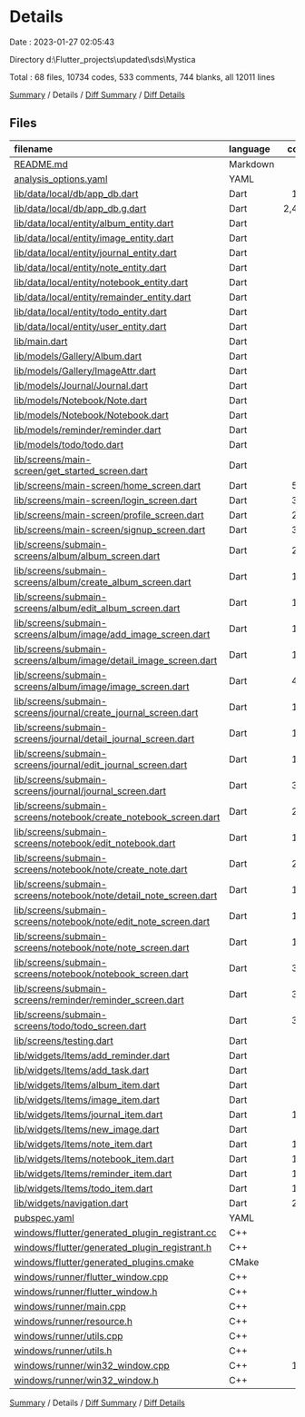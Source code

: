 # Details

Date : 2023-01-27 02:05:43

Directory d:\\Flutter_projects\\updated\\sds\\Mystica

Total : 68 files,  10734 codes, 533 comments, 744 blanks, all 12011 lines

[Summary](results.md) / Details / [Diff Summary](diff.md) / [Diff Details](diff-details.md)

## Files
| filename | language | code | comment | blank | total |
| :--- | :--- | ---: | ---: | ---: | ---: |
| [README.md](/README.md) | Markdown | 10 | 0 | 7 | 17 |
| [analysis_options.yaml](/analysis_options.yaml) | YAML | 3 | 23 | 4 | 30 |
| [lib/data/local/db/app_db.dart](/lib/data/local/db/app_db.dart) | Dart | 195 | 56 | 53 | 304 |
| [lib/data/local/db/app_db.g.dart](/lib/data/local/db/app_db.g.dart) | Dart | 2,429 | 2 | 99 | 2,530 |
| [lib/data/local/entity/album_entity.dart](/lib/data/local/entity/album_entity.dart) | Dart | 9 | 0 | 2 | 11 |
| [lib/data/local/entity/image_entity.dart](/lib/data/local/entity/image_entity.dart) | Dart | 10 | 0 | 2 | 12 |
| [lib/data/local/entity/journal_entity.dart](/lib/data/local/entity/journal_entity.dart) | Dart | 9 | 0 | 2 | 11 |
| [lib/data/local/entity/note_entity.dart](/lib/data/local/entity/note_entity.dart) | Dart | 10 | 0 | 2 | 12 |
| [lib/data/local/entity/notebook_entity.dart](/lib/data/local/entity/notebook_entity.dart) | Dart | 9 | 0 | 2 | 11 |
| [lib/data/local/entity/remainder_entity.dart](/lib/data/local/entity/remainder_entity.dart) | Dart | 8 | 0 | 2 | 10 |
| [lib/data/local/entity/todo_entity.dart](/lib/data/local/entity/todo_entity.dart) | Dart | 7 | 0 | 2 | 9 |
| [lib/data/local/entity/user_entity.dart](/lib/data/local/entity/user_entity.dart) | Dart | 8 | 0 | 2 | 10 |
| [lib/main.dart](/lib/main.dart) | Dart | 81 | 9 | 4 | 94 |
| [lib/models/Gallery/Album.dart](/lib/models/Gallery/Album.dart) | Dart | 15 | 0 | 3 | 18 |
| [lib/models/Gallery/ImageAttr.dart](/lib/models/Gallery/ImageAttr.dart) | Dart | 13 | 0 | 2 | 15 |
| [lib/models/Journal/Journal.dart](/lib/models/Journal/Journal.dart) | Dart | 14 | 0 | 2 | 16 |
| [lib/models/Notebook/Note.dart](/lib/models/Notebook/Note.dart) | Dart | 16 | 0 | 2 | 18 |
| [lib/models/Notebook/Notebook.dart](/lib/models/Notebook/Notebook.dart) | Dart | 14 | 0 | 2 | 16 |
| [lib/models/reminder/reminder.dart](/lib/models/reminder/reminder.dart) | Dart | 12 | 0 | 2 | 14 |
| [lib/models/todo/todo.dart](/lib/models/todo/todo.dart) | Dart | 12 | 0 | 2 | 14 |
| [lib/screens/main-screen/get_started_screen.dart](/lib/screens/main-screen/get_started_screen.dart) | Dart | 50 | 5 | 2 | 57 |
| [lib/screens/main-screen/home_screen.dart](/lib/screens/main-screen/home_screen.dart) | Dart | 575 | 10 | 17 | 602 |
| [lib/screens/main-screen/login_screen.dart](/lib/screens/main-screen/login_screen.dart) | Dart | 337 | 33 | 12 | 382 |
| [lib/screens/main-screen/profile_screen.dart](/lib/screens/main-screen/profile_screen.dart) | Dart | 293 | 14 | 12 | 319 |
| [lib/screens/main-screen/signup_screen.dart](/lib/screens/main-screen/signup_screen.dart) | Dart | 306 | 16 | 12 | 334 |
| [lib/screens/submain-screens/album/album_screen.dart](/lib/screens/submain-screens/album/album_screen.dart) | Dart | 276 | 15 | 12 | 303 |
| [lib/screens/submain-screens/album/create_album_screen.dart](/lib/screens/submain-screens/album/create_album_screen.dart) | Dart | 149 | 10 | 17 | 176 |
| [lib/screens/submain-screens/album/edit_album_screen.dart](/lib/screens/submain-screens/album/edit_album_screen.dart) | Dart | 174 | 5 | 11 | 190 |
| [lib/screens/submain-screens/album/image/add_image_screen.dart](/lib/screens/submain-screens/album/image/add_image_screen.dart) | Dart | 130 | 5 | 17 | 152 |
| [lib/screens/submain-screens/album/image/detail_image_screen.dart](/lib/screens/submain-screens/album/image/detail_image_screen.dart) | Dart | 140 | 2 | 7 | 149 |
| [lib/screens/submain-screens/album/image/image_screen.dart](/lib/screens/submain-screens/album/image/image_screen.dart) | Dart | 430 | 26 | 15 | 471 |
| [lib/screens/submain-screens/journal/create_journal_screen.dart](/lib/screens/submain-screens/journal/create_journal_screen.dart) | Dart | 184 | 5 | 15 | 204 |
| [lib/screens/submain-screens/journal/detail_journal_screen.dart](/lib/screens/submain-screens/journal/detail_journal_screen.dart) | Dart | 131 | 4 | 4 | 139 |
| [lib/screens/submain-screens/journal/edit_journal_screen.dart](/lib/screens/submain-screens/journal/edit_journal_screen.dart) | Dart | 172 | 6 | 12 | 190 |
| [lib/screens/submain-screens/journal/journal_screen.dart](/lib/screens/submain-screens/journal/journal_screen.dart) | Dart | 384 | 13 | 15 | 412 |
| [lib/screens/submain-screens/notebook/create_notebook_screen.dart](/lib/screens/submain-screens/notebook/create_notebook_screen.dart) | Dart | 232 | 5 | 15 | 252 |
| [lib/screens/submain-screens/notebook/edit_notebook.dart](/lib/screens/submain-screens/notebook/edit_notebook.dart) | Dart | 185 | 0 | 14 | 199 |
| [lib/screens/submain-screens/notebook/note/create_note.dart](/lib/screens/submain-screens/notebook/note/create_note.dart) | Dart | 207 | 1 | 15 | 223 |
| [lib/screens/submain-screens/notebook/note/detail_note_screen.dart](/lib/screens/submain-screens/notebook/note/detail_note_screen.dart) | Dart | 156 | 5 | 6 | 167 |
| [lib/screens/submain-screens/notebook/note/edit_note_screen.dart](/lib/screens/submain-screens/notebook/note/edit_note_screen.dart) | Dart | 197 | 2 | 13 | 212 |
| [lib/screens/submain-screens/notebook/note/note_screen.dart](/lib/screens/submain-screens/notebook/note/note_screen.dart) | Dart | 114 | 0 | 9 | 123 |
| [lib/screens/submain-screens/notebook/notebook_screen.dart](/lib/screens/submain-screens/notebook/notebook_screen.dart) | Dart | 371 | 12 | 18 | 401 |
| [lib/screens/submain-screens/reminder/reminder_screen.dart](/lib/screens/submain-screens/reminder/reminder_screen.dart) | Dart | 390 | 17 | 19 | 426 |
| [lib/screens/submain-screens/todo/todo_screen.dart](/lib/screens/submain-screens/todo/todo_screen.dart) | Dart | 380 | 18 | 20 | 418 |
| [lib/screens/testing.dart](/lib/screens/testing.dart) | Dart | 86 | 6 | 7 | 99 |
| [lib/widgets/Items/add_reminder.dart](/lib/widgets/Items/add_reminder.dart) | Dart | 92 | 5 | 9 | 106 |
| [lib/widgets/Items/add_task.dart](/lib/widgets/Items/add_task.dart) | Dart | 51 | 0 | 9 | 60 |
| [lib/widgets/Items/album_item.dart](/lib/widgets/Items/album_item.dart) | Dart | 72 | 2 | 5 | 79 |
| [lib/widgets/Items/image_item.dart](/lib/widgets/Items/image_item.dart) | Dart | 71 | 30 | 6 | 107 |
| [lib/widgets/Items/journal_item.dart](/lib/widgets/Items/journal_item.dart) | Dart | 119 | 3 | 7 | 129 |
| [lib/widgets/Items/new_image.dart](/lib/widgets/Items/new_image.dart) | Dart | 62 | 2 | 8 | 72 |
| [lib/widgets/Items/note_item.dart](/lib/widgets/Items/note_item.dart) | Dart | 154 | 3 | 5 | 162 |
| [lib/widgets/Items/notebook_item.dart](/lib/widgets/Items/notebook_item.dart) | Dart | 171 | 3 | 10 | 184 |
| [lib/widgets/Items/reminder_item.dart](/lib/widgets/Items/reminder_item.dart) | Dart | 154 | 8 | 7 | 169 |
| [lib/widgets/Items/todo_item.dart](/lib/widgets/Items/todo_item.dart) | Dart | 128 | 15 | 7 | 150 |
| [lib/widgets/navigation.dart](/lib/widgets/navigation.dart) | Dart | 248 | 2 | 5 | 255 |
| [pubspec.yaml](/pubspec.yaml) | YAML | 53 | 55 | 15 | 123 |
| [windows/flutter/generated_plugin_registrant.cc](/windows/flutter/generated_plugin_registrant.cc) | C++ | 6 | 4 | 5 | 15 |
| [windows/flutter/generated_plugin_registrant.h](/windows/flutter/generated_plugin_registrant.h) | C++ | 5 | 5 | 6 | 16 |
| [windows/flutter/generated_plugins.cmake](/windows/flutter/generated_plugins.cmake) | CMake | 19 | 0 | 6 | 25 |
| [windows/runner/flutter_window.cpp](/windows/runner/flutter_window.cpp) | C++ | 45 | 4 | 13 | 62 |
| [windows/runner/flutter_window.h](/windows/runner/flutter_window.h) | C++ | 20 | 5 | 9 | 34 |
| [windows/runner/main.cpp](/windows/runner/main.cpp) | C++ | 30 | 4 | 10 | 44 |
| [windows/runner/resource.h](/windows/runner/resource.h) | C++ | 9 | 6 | 2 | 17 |
| [windows/runner/utils.cpp](/windows/runner/utils.cpp) | C++ | 53 | 2 | 10 | 65 |
| [windows/runner/utils.h](/windows/runner/utils.h) | C++ | 8 | 6 | 6 | 20 |
| [windows/runner/win32_window.cpp](/windows/runner/win32_window.cpp) | C++ | 183 | 15 | 48 | 246 |
| [windows/runner/win32_window.h](/windows/runner/win32_window.h) | C++ | 48 | 29 | 22 | 99 |

[Summary](results.md) / Details / [Diff Summary](diff.md) / [Diff Details](diff-details.md)